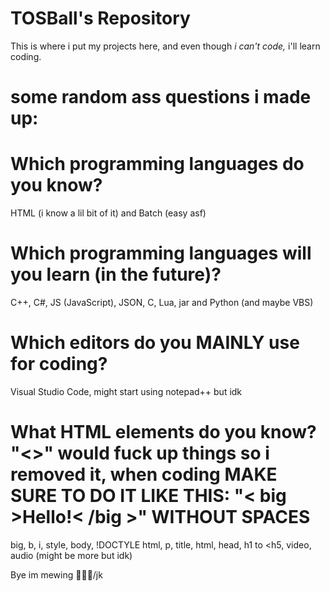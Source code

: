 # TOSBall's Repository

This is where i put my projects here, and even though *i can't code,* i'll learn coding.

# **some random ass questions i made up:**

# Which programming languages do you know?

HTML (i know a lil bit of it) and Batch (easy asf)

# Which programming languages will you learn (in the future)?

C++, C#, JS (JavaScript), JSON, C, Lua, jar and Python (and maybe VBS)

# Which editors do you MAINLY use for coding?

Visual Studio Code, might start using notepad++ but idk

# What HTML elements do you know? "<>" would fuck up things so i removed it, when coding MAKE SURE TO DO IT LIKE THIS: "< big >Hello!< /big >" WITHOUT SPACES

big, b, i, style, body, !DOCTYLE html, p, title, html, head, h1 to <h5, video, audio (might be more but idk)

Bye im mewing 🤫🧏‍♂️/jk
